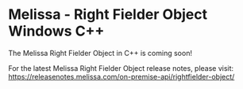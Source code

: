 # Melissa - Right Fielder Object Windows C++

The Melissa Right Fielder Object in C++ is coming soon!

For the latest Melissa Right Fielder Object release notes, please visit: https://releasenotes.melissa.com/on-premise-api/rightfielder-object/
